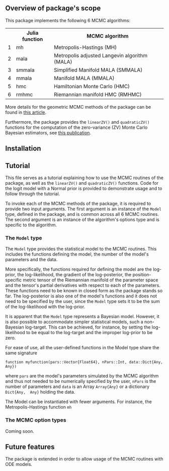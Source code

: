## Overview of package's scope

This package implements the following 6 MCMC algorithms:

<table>
  <tr>
    <th></th><th>Julia function</th><th>MCMC algorithm</th>
  </tr>
  <tr>
    <td>1</td><td>mh</td><td>Metropolis-Hastings (MH)</td>
  </tr>
  <tr>
    <td>2</td><td>mala</td><td>Metropolis adjusted Langevin algorithm (MALA)</td>
  </tr>
  <tr>
    <td>3</td><td>smmala</td><td>Simplified Manifold MALA (SMMALA)</td>
  </tr>
  <tr>
    <td>4</td><td>mmala</td><td>Manifold MALA (MMALA)</td>
  </tr>
  <tr>
    <td>5</td><td>hmc</td><td>Hamiltonian Monte Carlo (HMC)</td>
  </tr>
  <tr>
    <td>6</td><td>rmhmc</td><td>Riemannian manifold HMC (RMHMC)</td>
  </tr>
</table>

More details for the geometric MCMC methods of the package can be found in [this article](http://onlinelibrary.wiley.com/doi/10.1111/j.1467-9868.2010.00765.x/full).

Furthermore, the package provides the `linearZV()` and `quadraticZV()` functions for the computation of the zero-variance (ZV) Monte Carlo Bayesian estimators, see [this publication](http://link.springer.com/article/10.1007%2Fs11222-012-9344-6).

## Installation



## Tutorial

This file serves as a tutorial explaining how to use the MCMC routines of the 
package, as well as the `linearZV()` and `quadraticZV()` functions. Code for 
the logit model with a Normal prior is provided to demonstrate usage and to 
follow through the tutorial.

To invoke each of the MCMC methods of the package, it is required to provide 
two input arguments. The first argument is an instance of the `Model` type, 
defined in the package, and is common across all 6 MCMC routines. The second 
argument is an instance of the algorithm's options type and is specific to the 
algorithm.

### The `Model` type

The `Model` type provides the statistical model to the MCMC routines. This 
includes the functions defining the model, the number of the model's parameters 
and the data.

More specifically, the functions required for defining the model are the 
log-prior, the log-likelihood, the gradient of the log-posterior, the 
position-specific metric tensor of the Riemannian manifold of the parameter 
space and the tensor's partial derivatives with respect to each of the 
parameters. These functions need to be known in closed form as the package 
stands so far. The log-posterior is also one of the model's functions and it 
does not need to be specified by the user, since the `Model` type sets it to be 
the sum of the log-likelihood with the log-prior.

It is apparent that the `Model` type represents a Bayesian model. However, it 
is also possible to accommodate simpler statistical models, such a non-Bayesian 
log-target. This can be achieved, for instance, by setting the log-likelihood 
to be equal to the log-target and the improper log-prior to be zero.

For ease of use, all the user-defined functions in the Model type share the 
same signature

    function myfunction(pars::Vector{Float64}, nPars::Int, data::Dict{Any, Any})

where `pars` are the model's parameters simulated by the MCMC algorithm and 
thus not needed to be numerically specified by the user, `nPars` is the number 
of parameters and `data` is an Array `Array{Any}` or a dictionary `Dict{Any, 
Any}` holding the data.

The Model can be instantiated with fewer arguments. For instance, the 
Metropolis-Hastings function `mh`

### The MCMC option types

Coming soon.

## Future features

The package is extended in order to allow usage of the MCMC routines with ODE 
models.
